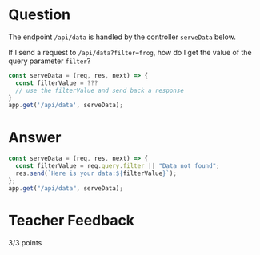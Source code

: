 # Question

The endpoint `/api/data` is handled by the controller `serveData` below.

If I send a request to `/api/data?filter=frog`, how do I get the value of the query parameter `filter`?

```js
const serveData = (req, res, next) => {
  const filterValue = ???
  // use the filterValue and send back a response
}
app.get('/api/data', serveData);
```

# Answer

```js
const serveData = (req, res, next) => {
  const filterValue = req.query.filter || "Data not found";
  res.send(`Here is your data:${filterValue}`);
};
app.get("/api/data", serveData);
```

# Teacher Feedback

3/3 points
